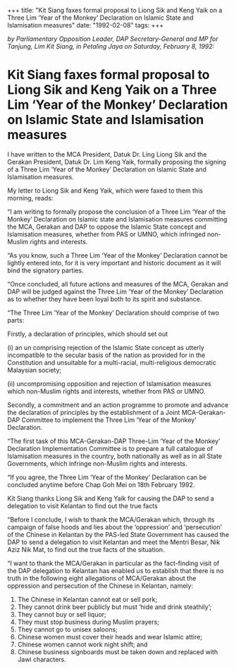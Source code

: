 +++ 
title: "Kit Siang faxes formal proposal to Liong Sik and Keng Yaik on a Three Lim ‘Year of the Monkey’ Declaration on Islamic State and Islamisation measures"
date: "1992-02-08"
tags:
+++

_by Parliamentary Opposition Leader, DAP Secretary-General and MP for Tanjung, Lim Kit Siang, in Petaling Jaya on Saturday, February 8, 1992:_

# Kit Siang faxes formal proposal to Liong Sik and Keng Yaik on a Three Lim ‘Year of the Monkey’ Declaration on Islamic State and Islamisation measures

I have written to the MCA President, Datuk Dr. Ling Liong Sik and the Gerakan President, Datuk Dr. Lim Keng Yaik, formally proposing the signing of a Three Lim ‘Year of the Monkey’ Declaration on Islamic State and Islamisation measures.</u>

My letter to Liong Sik and Keng Yaik, which were faxed to them this morning, reads:

“I am writing to formally propose the conclusion of a Three Lim ‘Year of the Monkey’ Declaration on Islamic state and Islamisation measures committing the MCA, Gerakan and DAP to oppose the Islamic State concept and Islamisation measures, whether from PAS or UMNO, which infringed non-Muslim rights and interests.

“As you know, such a Three Lim ‘Year of the Monkey’ Declaration cannot be lightly entered into, for it is very important and historic document as it will bind the signatory parties.

“Once concluded, all future actions and measures of the MCA, Gerakan and DAP will be judged against the Three Lim ‘Year of the Monkey’ Declaration as to whether they have been loyal both to its spirit and substance.

“The Three Lim ‘Year of the Monkey’ Declaration should comprise of two parts:

Firstly, a declaration of principles, which should set out 

(i) an un comprising rejection of the Islamic State concept as utterly incompatible to the secular basis of the nation as provided for in the Constitution and unsuitable for a multi-racial, multi-religious democratic Malaysian society;

(ii) uncompromising opposition and rejection of Islamisation measures which non-Muslim rights and interests, whether from PAS or UMNO.

Secondly, a commitment and an action programme to promote and advance the declaration of principles by the establishment of a Joint MCA-Gerakan-DAP Committee to implement the Three Lim ‘Year of the Monkey’ Declaration.

“The first task of this MCA-Gerakan-DAP Three-Lim ‘Year of the Monkey’ Declaration Implementation Committee is to prepare a full catalogue of Islamisation measures in the country, both nationally as well as in all State Governments, which infringe non-Muslim rights and interests.

“If you agree, the Three Lim ‘Year of the Monkey’ Declaration can be concluded anytime before Chap Goh Mei on 18th February 1992.

Kit Siang thanks Liong Sik and Keng Yaik for causing the DAP to send a delegation to visit Kelantan to find out the true facts

“Before I conclude, I wish to thank the MCA/Gerakan which, through its campaign of false hoods and lies about the ‘oppression’ and ‘persecution’ of the Chinese in Kelantan by the PAS-led State Government has caused the DAP to send a delegation to visit Kelantan and meet the Mentri Besar, Nik Aziz Nik Mat, to find out the true facts of the situation.

“I want to thank the MCA/Gerakan in particular as the fact-finding visit of the DAP delegation to Kelantan has enabled us to establish that there is no truth in the following eight allegations of MCA/Gerakan about the oppression and persecution of the Chinese in Kelantan, namely:

1.	The Chinese in Kelantan cannot eat or sell pork;
2.	They cannot drink beer publicly but must ‘hide and drink steathily’;
3.	They cannot buy or sell liquor;
4.	They must stop business during Muslim prayers;
5.	They cannot go to unisex saloons;
6.	Chinese women must cover their heads and wear Islamic attire;
7.	Chinese women cannot work night shift; and 
8.	Chinese business signboards must be taken down and replaced with Jawi characters.
 
